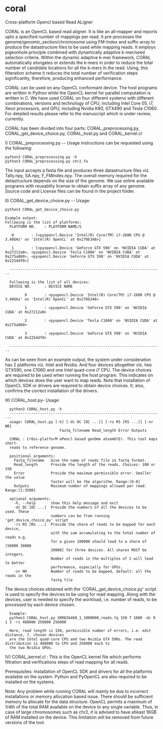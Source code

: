 # coral
Cross-platform Opencl based Read ALigner

CORAL is an OpenCL based read aligner. It is like an all-mapper and reports upto a specified number of mappings per read. It pre-processes the genome/genomic_section/chromosome using FM-Index and suffix array to produce the datastructure files to be used while mapping reads. It employs pigeonhole principle combined with dynamically adaptive k-mer/seed selection criteria. Within the dynamic adaptive k-mer framework, CORAL automatically elongates or extends the k-mers in order to reduce the total number of candidate locations for all the k-mers in the read. Using, this filteration scheme it reduces the total number of verification steps significanlty, therefore, producing enhanced performance. 

CORAL can be used on any OpenCL conformant device. The host programs are written in Python while the OpenCL kernel for parallel computation is written in C. We have used CORAL on four different systems with different combinations, versions and technology of CPU, including Intel Core 05, i7, Xeon processors, and GPU, including Nvidia K80, GTX490 and Tesla C1060. For detailed results please refer to the manuscript which is under review, currently. 

CORAL has been divided into four parts: CORAL_preprocessing.py, CORAL_get_device_choice.py, CORAL_host.py and CORAL_kernel.cl

I) CORAL_preprocessing.py -- Usage instructions can be requested using the following:
   
    python3 CORAL_preprocessing.py -h 
    python3 CORAL_preprocessing.py chr2.fa
   
The input accepts a fasta file and produces three datastructure files viz. Tally.npy, SA.npy, F_FMIndex.npy. The overall memory required for the detastructure depends on the size of the genome. We use online available programs with reusablity license to obtain suffix array of any genome. Source code and License files can be found in the project folder.

II) CORAL_get_device_choice.py -- Usage:

    python3 CORAL_get_device_choice.py 
    
    Example output:
    Following is the list of platforms:
      PLATFORM NO.    : PLATFORM NAME/S

       0        : [<pyopencl.Device 'Intel(R) Core(TM) i7-2600 CPU @ 3.40GHz' on 'Intel(R) OpenCL' at 0x270b348>] 

       1        : [<pyopencl.Device 'GeForce GTX 590' on 'NVIDIA CUDA' at 0x27212a0>, <pyopencl.Device 'Tesla C1060' on 'NVIDIA CUDA' at 0x275a060>, <pyopencl.Device 'GeForce GTX 590' on 'NVIDIA CUDA' at 0x2254df0>] 

      ----------------------------------------------------------------------

      Following is the list of all devices:
      DEVICE NO.      : DEVICE NAME

             0        : <pyopencl.Device 'Intel(R) Core(TM) i7-2600 CPU @ 3.40GHz' on 'Intel(R) OpenCL' at 0x270b348> 

             1        : <pyopencl.Device 'GeForce GTX 590' on 'NVIDIA CUDA' at 0x27212a0> 

             2        : <pyopencl.Device 'Tesla C1060' on 'NVIDIA CUDA' at 0x275a060> 

             3        : <pyopencl.Device 'GeForce GTX 590' on 'NVIDIA CUDA' at 0x2254df0> 

      ----------------------------------------------------------------------
    
As can be seen from an example output, the system under consideration has 2 platforms viz. Intel and Nvidia. And four devices altogether viz. two GTX590, one C1060 and one Intel quad-core i7 CPU. The device choices are required to be used when running the host program. This indicates on which devices does the user want to map reads. Note that installation of OpenCL SDK or drivers are required to obtain device choices. It, also, confirms the correct installation of the drivers. 

III) CORAL_host.py- Usage:

      python3 CORAL_host.py -h
      -----------------------------------------------------------------------
      usage: CORAL_host.py [-h] [-dc DC [DC ...]] [-rs RS [RS ...]] [-nr NR]
                             Fastq_filename Read_length Error Outputs

      CORAL : CrOss-platforM oPencl based genOme aSsemblEr. This tool maps short-
      reads to reference genome.

      positional arguments:
        Fastq_filename   Give the name of reads file in fastq format.
        Read_length      Provide the length of the reads. Choices: 100 or 150
        Error            Provide the maximum permissible error. Smaller the value
                         faster will be the algorithm. Range:[0-8]
        Outputs          Maximum number of mappings allowed per read. Range:[1:3500]

      optional arguments:
        -h, --help       show this help message and exit
        -dc DC [DC ...]  Provide the numbers of all the devices to be used. These
                         numbers can be from running 'get_device_choice.py' script
        -rs RS [RS ...]  Provide the share of reads to be mapped for each device,
                         with the sum accumulating to the total number of reads e.g.
                         for a given 100000 should lead to a share of [50000 30000
                         20000] for three devices. All shares MUST be integers.
                         Number of reads in the multiples of 2 will lead to better
                         performance, especially for GPUs.
        -nr NR           Number of reads to be mapped, default: all the reads in the
                         fastq file
                         

The device choices obtained with the 'CORAL_get_device_choice.py' script is used to specify the devices to be using for read mapping. Along with the devices, user is needed to specify the workload, i.e. number of reads, to be processed by each device chosen. 

      Example:
      python3 CORAL_host.py SRR826460_1_1000000_reads.fq 150 7 1000 -dc 0 1 3 -rs 488000 256000 256000
      
      Here, read length is 150, permissible number of errors, i.e. edit distance, 7, chosen devices 
      are the Intel quad-core CPU and two Nvidia GTX 590s. The read distribution is 488000 to CPU and 256000 each to
      the two Nvidia GPUs.

IV) CORAL_kernel.cl : This is the OpenCL kernel file which performs filtration and verifications steps of read mapping for all reads.
      
Prerequisites: Installation of OpenCL SDK and drivers for all the platforms available on the system. Python and PyOpenCL are also required to be installed on the systems. 

Note: Any problem while running CORAL will mainly be due to incorrect installations or memory allocation based issue. There should be sufficient memory to allocate for the data structure. OpenCL permits a maximum of 1/4th of the total RAM available on the device to any single variable. Thus, in case of large chromosomes such as chr2, it is advised to have atleast 16GB of RAM installed on the device. This limitation will be removed from future versions of the tool.




